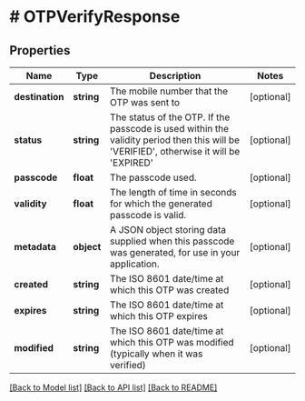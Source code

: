 # # OTPVerifyResponse

## Properties

Name | Type | Description | Notes
------------ | ------------- | ------------- | -------------
**destination** | **string** | The mobile number that the OTP was sent to | [optional]
**status** | **string** | The status of the OTP. If the passcode is used within the validity period then this will be &#39;VERIFIED&#39;, otherwise it will be &#39;EXPIRED&#39; | [optional]
**passcode** | **float** | The passcode used. | [optional]
**validity** | **float** | The length of time in seconds for which the generated passcode is valid. | [optional]
**metadata** | **object** | A JSON object storing data supplied when this passcode was generated, for use in your application. | [optional]
**created** | **string** | The ISO 8601 date/time at which this OTP was created | [optional]
**expires** | **string** | The ISO 8601 date/time at which this OTP expires | [optional]
**modified** | **string** | The ISO 8601 date/time at which this OTP was modified (typically when it was verified) | [optional]

[[Back to Model list]](../../README.md#models) [[Back to API list]](../../README.md#endpoints) [[Back to README]](../../README.md)
